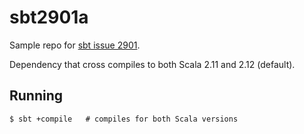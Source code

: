 # sbt2901a

Sample repo for [sbt issue 2901](https://github.com/sbt/sbt/issues/2901).

Dependency that cross compiles to both Scala 2.11 and 2.12 (default).

## Running

```
$ sbt +compile   # compiles for both Scala versions
```
